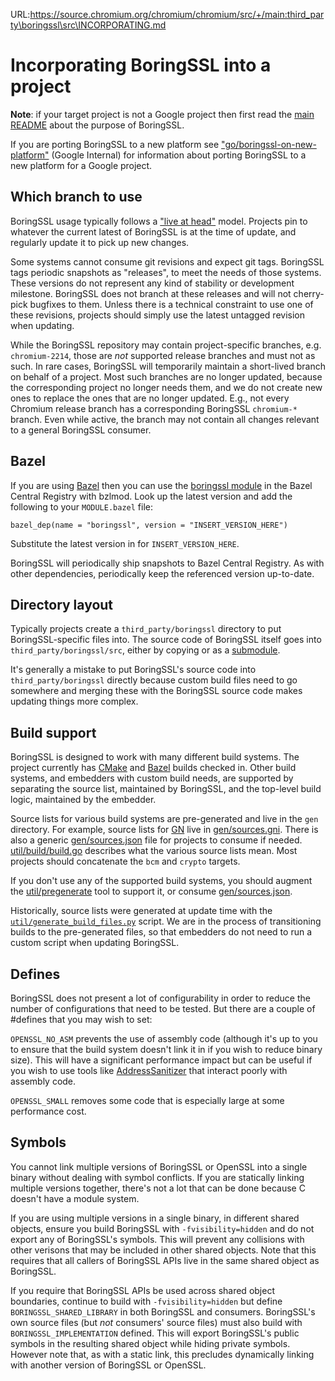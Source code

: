 URL:https://source.chromium.org/chromium/chromium/src/+/main:third_party\boringssl\src\INCORPORATING.md
# Incorporating BoringSSL into a project

**Note**: if your target project is not a Google project then first read the
[main README](./README.md) about the purpose of BoringSSL.

If you are porting BoringSSL to a new platform see
["go/boringssl-on-new-platform"](https://goto.corp.google.com/boringssl-on-new-platform) (Google
Internal) for information about porting BoringSSL to a new platform for a Google
project.

## Which branch to use

BoringSSL usage typically follows a
["live at head"](https://abseil.io/about/philosophy#we-recommend-that-you-choose-to-live-at-head)
model. Projects pin to whatever the current latest of BoringSSL is at the time
of update, and regularly update it to pick up new changes.

Some systems cannot consume git revisions and expect git tags. BoringSSL tags
periodic snapshots as "releases", to meet the needs of those systems. These
versions do not represent any kind of stability or development milestone.
BoringSSL does not branch at these releases and will not cherry-pick bugfixes to
them. Unless there is a technical constraint to use one of these revisions,
projects should simply use the latest untagged revision when updating.

While the BoringSSL repository may contain project-specific branches, e.g.
`chromium-2214`, those are _not_ supported release branches and must not as
such. In rare cases, BoringSSL will temporarily maintain a short-lived branch on
behalf of a project. Most such branches are no longer updated, because the
corresponding project no longer needs them, and we do not create new ones to
replace the ones that are no longer updated. E.g., not every Chromium release
branch has a corresponding BoringSSL `chromium-*` branch. Even while active, the
branch may not contain all changes relevant to a general BoringSSL consumer.

## Bazel

If you are using [Bazel](https://bazel.build) then you can use the [boringssl
module](https://registry.bazel.build/modules/boringssl) in the Bazel Central
Registry with bzlmod. Look up the latest version and add the following to your
`MODULE.bazel` file:

    bazel_dep(name = "boringssl", version = "INSERT_VERSION_HERE")

Substitute the latest version in for `INSERT_VERSION_HERE`.

BoringSSL will periodically ship snapshots to Bazel Central Registry. As with
other dependencies, periodically keep the referenced version up-to-date.

## Directory layout

Typically projects create a `third_party/boringssl` directory to put
BoringSSL-specific files into. The source code of BoringSSL itself goes into
`third_party/boringssl/src`, either by copying or as a
[submodule](https://git-scm.com/docs/git-submodule).

It's generally a mistake to put BoringSSL's source code into
`third_party/boringssl` directly because custom build files need to go somewhere
and merging these with the BoringSSL source code makes updating things more
complex.

## Build support

BoringSSL is designed to work with many different build systems. The project
currently has [CMake](https://cmake.org/) and [Bazel](https://bazel.build/)
builds checked in. Other build systems, and embedders with custom build needs,
are supported by separating the source list, maintained by BoringSSL, and the
top-level build logic, maintained by the embedder.

Source lists for various build systems are pre-generated and live in the `gen`
directory. For example, source lists for
[GN](https://gn.googlesource.com/gn/+/main/docs/quick_start.md) live in
[gen/sources.gni](./gen/sources.gni). There is also a generic
[gen/sources.json](./gen/sources.json) file for projects to consume if needed.
[util/build/build.go](./util/build/build.go) describes what the various source
lists mean. Most projects should concatenate the `bcm` and `crypto` targets.

If you don't use any of the supported build systems, you should augment the
[util/pregenerate](./util/pregenerate) tool to support it, or
consume [gen/sources.json](./gen/sources.json).

Historically, source lists were generated at update time with the
[`util/generate_build_files.py`](./util/generate_build_files.py) script. We are
in the process of transitioning builds to the pre-generated files, so that
embedders do not need to run a custom script when updating BoringSSL.

## Defines

BoringSSL does not present a lot of configurability in order to reduce the
number of configurations that need to be tested. But there are a couple of
\#defines that you may wish to set:

`OPENSSL_NO_ASM` prevents the use of assembly code (although it's up to you to
ensure that the build system doesn't link it in if you wish to reduce binary
size). This will have a significant performance impact but can be useful if you
wish to use tools like
[AddressSanitizer](http://clang.llvm.org/docs/AddressSanitizer.html) that
interact poorly with assembly code.

`OPENSSL_SMALL` removes some code that is especially large at some performance
cost.

## Symbols

You cannot link multiple versions of BoringSSL or OpenSSL into a single binary
without dealing with symbol conflicts. If you are statically linking multiple
versions together, there's not a lot that can be done because C doesn't have a
module system.

If you are using multiple versions in a single binary, in different shared
objects, ensure you build BoringSSL with `-fvisibility=hidden` and do not
export any of BoringSSL's symbols. This will prevent any collisions with other
verisons that may be included in other shared objects. Note that this requires
that all callers of BoringSSL APIs live in the same shared object as BoringSSL.

If you require that BoringSSL APIs be used across shared object boundaries,
continue to build with `-fvisibility=hidden` but define
`BORINGSSL_SHARED_LIBRARY` in both BoringSSL and consumers. BoringSSL's own
source files (but *not* consumers' source files) must also build with
`BORINGSSL_IMPLEMENTATION` defined. This will export BoringSSL's public symbols
in the resulting shared object while hiding private symbols. However note that,
as with a static link, this precludes dynamically linking with another version
of BoringSSL or OpenSSL.
